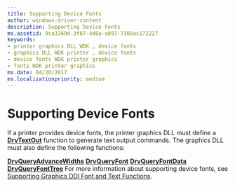 ```yaml
---
title: Supporting Device Fonts
author: windows-driver-content
description: Supporting Device Fonts
ms.assetid: 9ca3269d-3f87-4d8a-a897-7305ac172227
keywords:
- printer graphics DLL WDK , device fonts
- graphics DLL WDK printer , device fonts
- device fonts WDK printer graphics
- fonts WDK printer graphics
ms.date: 04/20/2017
ms.localizationpriority: medium
---
```


# Supporting Device Fonts





If a printer provides device fonts, the printer graphics DLL must define a [**DrvTextOut**](https://msdn.microsoft.com/library/windows/hardware/ff557277) function to generate text output commands. The graphics DLL must also define the following functions:

[**DrvQueryAdvanceWidths**](https://msdn.microsoft.com/library/windows/hardware/ff556259)
[**DrvQueryFont**](https://msdn.microsoft.com/library/windows/hardware/ff556262)
[**DrvQueryFontData**](https://msdn.microsoft.com/library/windows/hardware/ff556264)
[**DrvQueryFontTree**](https://msdn.microsoft.com/library/windows/hardware/ff556266)
For more information about supporting device fonts, see [Supporting Graphics DDI Font and Text Functions](https://msdn.microsoft.com/library/windows/hardware/ff569868).

 

 




